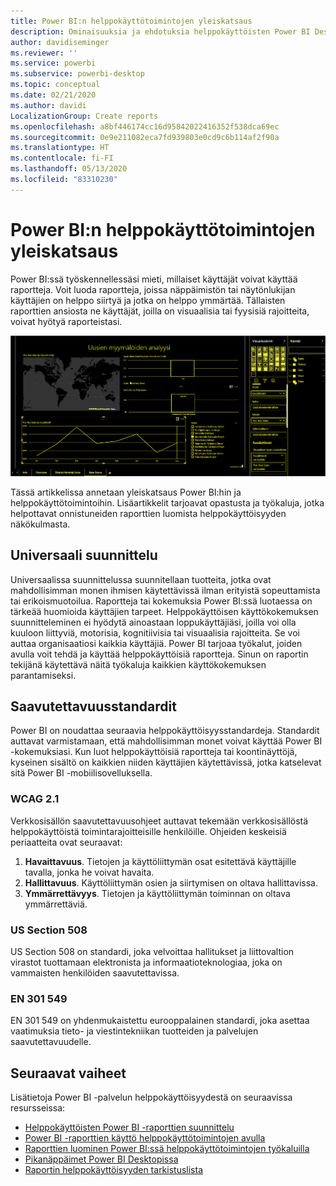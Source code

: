 ```yaml
---
title: Power BI:n helppokäyttötoimintojen yleiskatsaus
description: Ominaisuuksia ja ehdotuksia helppokäyttöisten Power BI Desktop -raporttien luomiseen verkkosisällön saavutettavuusohjeiden (WCAG) mukaisesti
author: davidiseminger
ms.reviewer: ''
ms.service: powerbi
ms.subservice: powerbi-desktop
ms.topic: conceptual
ms.date: 02/21/2020
ms.author: davidi
LocalizationGroup: Create reports
ms.openlocfilehash: a8bf446174cc16d95842022416352f538dca69ec
ms.sourcegitcommit: 0e9e211082eca7fd939803e0cd9c6b114af2f90a
ms.translationtype: HT
ms.contentlocale: fi-FI
ms.lasthandoff: 05/13/2020
ms.locfileid: "83310230"
---
```

# <a name="overview-of-accessibility-in-power-bi"></a>Power BI:n helppokäyttötoimintojen yleiskatsaus

Power BI:ssä työskennellessäsi mieti, millaiset käyttäjät voivat käyttää raportteja. Voit luoda raportteja, joissa näppäimistön tai näytönlukijan käyttäjien on helppo siirtyä ja jotka on helppo ymmärtää. Tällaisten raporttien ansiosta ne käyttäjät, joilla on visuaalisia tai fyysisiä rajoitteita, voivat hyötyä raporteistasi.

![Suuren kontrastin Windows-asetukset](media/desktop-accessibility/accessibility-05b.png)

Tässä artikkelissa annetaan yleiskatsaus Power BI:hin ja helppokäyttötoimintoihin. Lisäartikkelit tarjoavat opastusta ja työkaluja, jotka helpottavat onnistuneiden raporttien luomista helppokäyttöisyyden näkökulmasta.

## <a name="universal-design"></a>Universaali suunnittelu

Universaalissa suunnittelussa suunnitellaan tuotteita, jotka ovat mahdollisimman monen ihmisen käytettävissä ilman erityistä sopeuttamista tai erikoismuotoilua. Raportteja tai kokemuksia Power BI:ssä luotaessa on tärkeää huomioida käyttäjien tarpeet. Helppokäyttöisen käyttökokemuksen suunnitteleminen ei hyödytä ainoastaan loppukäyttäjiäsi, joilla voi olla kuuloon liittyviä, motorisia, kognitiivisia tai visuaalisia rajoitteita. Se voi auttaa organisaatiosi kaikkia käyttäjiä. Power BI tarjoaa työkalut, joiden avulla voit tehdä ja käyttää helppokäyttöisiä raportteja. Sinun on raportin tekijänä käytettävä näitä työkaluja kaikkien käyttökokemuksen parantamiseksi.

## <a name="accessibility-standards"></a>Saavutettavuusstandardit

Power BI on noudattaa seuraavia helppokäyttöisyysstandardeja. Standardit auttavat varmistamaan, että mahdollisimman monet voivat käyttää Power BI -kokemuksiasi. Kun luot helppokäyttöisiä raportteja tai koontinäyttöjä, kyseinen sisältö on kaikkien niiden käyttäjien käytettävissä, jotka katselevat sitä Power BI -mobiilisovelluksella.

### <a name="wcag-21"></a>WCAG 2.1

Verkkosisällön saavutettavuusohjeet auttavat tekemään verkkosisällöstä helppokäyttöistä toimintarajoitteisille henkilöille. Ohjeiden keskeisiä periaatteita ovat seuraavat:

1. **Havaittavuus**. Tietojen ja käyttöliittymän osat esitettävä käyttäjille tavalla, jonka he voivat havaita.
2. **Hallittavuus**. Käyttöliittymän osien ja siirtymisen on oltava hallittavissa.
3. **Ymmärrettävyys**. Tietojen ja käyttöliittymän toiminnan on oltava ymmärrettäviä.

### <a name="us-section-508"></a>US Section 508

US Section 508 on standardi, joka velvoittaa hallitukset ja liittovaltion virastot tuottamaan elektronista ja informaatioteknologiaa, joka on vammaisten henkilöiden saavutettavissa.

### <a name="en-301-549"></a>EN 301 549

EN 301 549 on yhdenmukaistettu eurooppalainen standardi, joka asettaa vaatimuksia tieto- ja viestintekniikan tuotteiden ja palvelujen saavutettavuudelle.  

## <a name="next-steps"></a>Seuraavat vaiheet

Lisätietoja Power BI -palvelun helppokäyttöisyydestä on seuraavissa resursseissa:

* [Helppokäyttöisten Power BI -raporttien suunnittelu](desktop-accessibility-creating-reports.md)
* [Power BI -raporttien käyttö helppokäyttötoimintojen avulla](desktop-accessibility-consuming-tools.md)
* [Raporttien luominen Power BI:ssä helppokäyttötoimintojen työkaluilla](desktop-accessibility-creating-tools.md)
* [Pikanäppäimet Power BI Desktopissa](desktop-accessibility-keyboard-shortcuts.md)
* [Raportin helppokäyttöisyyden tarkistuslista](desktop-accessibility-creating-reports.md#report-accessibility-checklist)


